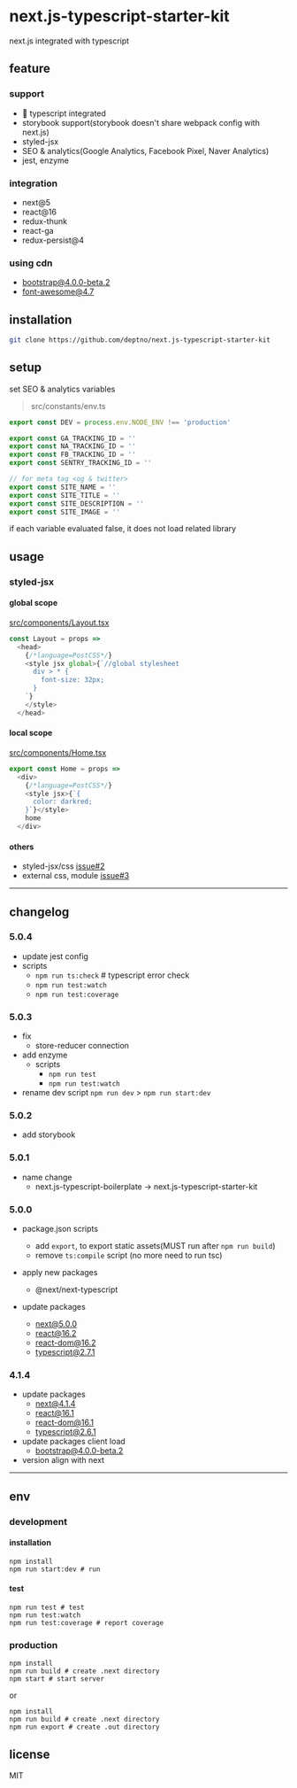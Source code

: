 # next.js-typescript-starter-kit

next.js integrated with typescript

## feature

### support
 - :tada: typescript integrated
 - storybook support(storybook doesn't share webpack config with next.js)
 - styled-jsx
 - SEO & analytics(Google Analytics, Facebook Pixel, Naver Analytics)
 - jest, enzyme

### integration
 - next@5
 - react@16
 - redux-thunk
 - react-ga
 - redux-persist@4

### using cdn
 - bootstrap@4.0.0-beta.2
 - font-awesome@4.7

## installation

```sh
git clone https://github.com/deptno/next.js-typescript-starter-kit
```

## setup

set SEO & analytics variables

> src/constants/env.ts

```typescript
export const DEV = process.env.NODE_ENV !== 'production'

export const GA_TRACKING_ID = ''
export const NA_TRACKING_ID = ''
export const FB_TRACKING_ID = ''
export const SENTRY_TRACKING_ID = ''

// for meta tag <og & twitter>
export const SITE_NAME = ''
export const SITE_TITLE = ''
export const SITE_DESCRIPTION = ''
export const SITE_IMAGE = ''
```

if each variable evaluated false, it does not load related library

## usage

### styled-jsx

#### global scope

[src/components/Layout.tsx](src/components/Layout.tsx)

```typescript jsx
const Layout = props =>
  <head>
    {/*language=PostCSS*/}
    <style jsx global>{`//global stylesheet
      div > * {
        font-size: 32px;
      }
    `}
    </style>
  </head>

```

#### local scope

[src/components/Home.tsx](src/components/Home.tsx)

```typescript jsx
export const Home = props =>
  <div>
    {/*language=PostCSS*/}
    <style jsx>{`{
      color: darkred;
    }`}</style>
    home
  </div>
```

#### others

- styled-jsx/css [issue#2](https://github.com/deptno/next.js-typescript-starter-kit/issues/2)
- external css, module [issue#3](https://github.com/deptno/next.js-typescript-starter-kit/issues/3)

---

## changelog

### 5.0.4

- update jest config
- scripts
  - `npm run ts:check` # typescript error check
  - `npm run test:watch`
  - `npm run test:coverage`
     
     
### 5.0.3

- fix
  - store-reducer connection
- add enzyme
  - scripts
     - `npm run test`
     - `npm run test:watch`
- rename dev script `npm run dev` > `npm run start:dev`

### 5.0.2

- add storybook

### 5.0.1

- name change
  - next.js-typescript-boilerplate -> next.js-typescript-starter-kit
  
### 5.0.0

- package.json scripts
  - add `export`, to export static assets(MUST run after `npm run build`)
  - remove `ts:compile` script (no more need to run tsc)
  
- apply new packages
  - @next/next-typescript
  
- update packages
  - next@5.0.0
  - react@16.2
  - react-dom@16.2
  - typescript@2.7.1

### 4.1.4

- update packages
  - next@4.1.4
  - react@16.1
  - react-dom@16.1
  - typescript@2.6.1
- update packages client load
  - bootstrap@4.0.0-beta.2
- version align with next
  
---

## env

### development

#### installation

```
npm install
npm run start:dev # run
```

#### test

```
npm run test # test
npm run test:watch
npm run test:coverage # report coverage
```

### production

```
npm install
npm run build # create .next directory
npm start # start server
```

or

```
npm install
npm run build # create .next directory
npm run export # create .out directory
```

## license

MIT

